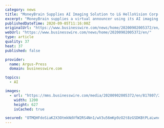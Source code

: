 ```yaml
---
category: news
title: "MoneyBrain Supplies AI Imaging Solution to LG HelloVision Corp."
excerpt: "MoneyBrain supplies a virtual announcer using its AI imaging solution to LG HelloVision Corp., which is a leading cable TV company in South Korea."
publishedDateTime: 2020-09-05T11:16:00Z
originalUrl: "https://www.businesswire.com/news/home/20200902005372/en/"
webUrl: "https://www.businesswire.com/news/home/20200902005372/en/"
type: article
quality: 37
heat: 37
published: false

provider:
  name: Argus-Press
  domain: businesswire.com

topics:
  - AI

images:
  - url: "https://mms.businesswire.com/media/20200902005372/en/817807/23/PHOTO.jpg"
    width: 1200
    height: 627
    isCached: true

secured: "OTMQHFdoSiaK2X3OtmkNdVfW2RS4Nn1/wV3u56mKp9zO2t8zGSDKBtPLaLwnofuFxpDYbuLH39N69I/rss4nw/DEzltoTpf2fS1Yh5JNHpgUWFQHS43Cuyv8Fs/oaBS4msVqxlaXwZvYDEpWOhufwkdhVPID8bWdk92yU9+L8VmTL0+iDndPL4ImpYg0BxN8Zg+9IiHK/5OMCBbGk/XSDdDzQw3YCtfQKmrGd5Xd/12L2kaVvCH2dy0IqSV6u3JBbevys/r9MZmJd74khWjTmLutpRIw6LPyJAUKSHGeS0mUM4M9XBJ0a+blZXLFvxvFjCol8jjrQ04KYBQLgnXPJBxwkQxYzBhoffXBhOCqE2o=;CBKvXM8ALvmLML2fb5IwBA=="
---
```


